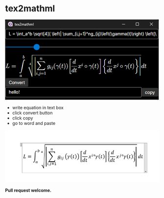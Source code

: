 # tex2mathml



![image-20240314161833219](media/image-20240314161833219.png)

- write equation in text box
- click convert button
- click copy
- go to word and paste

![image-20240314161917592](media/image-20240314161917592.png)



**Pull request welcome.**
